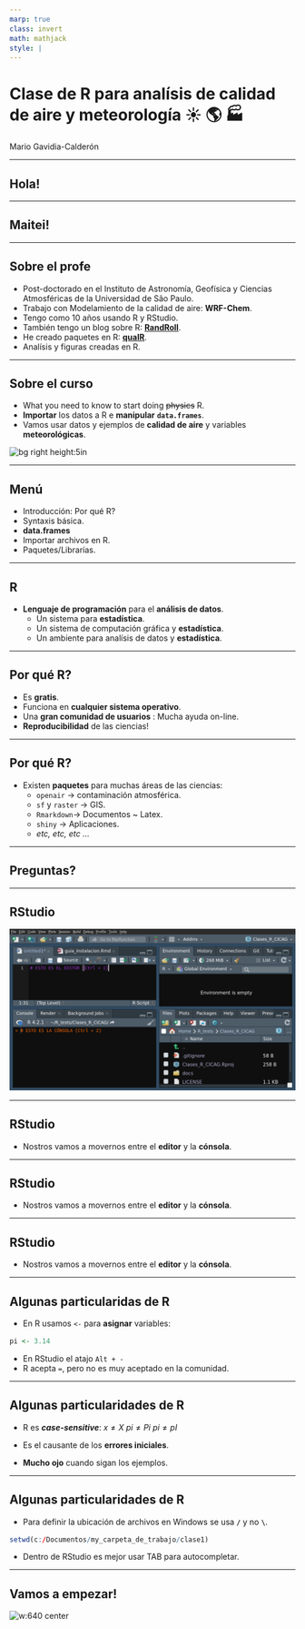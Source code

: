 ```yaml
---
marp: true
class: invert
math: mathjack
style: |
---
```


# Clase de R para analísis de calidad de aire y meteorología :sunny: :earth_americas: :factory: 

Mario Gavidia-Calderón

---
## <!--fit-->Hola!

---
## <!--fit-->Maitei!

---
## Sobre el profe

* Post-doctorado en el Instituto de Astronomía, Geofísica y Ciencias Atmosféricas de la Universidad de São Paulo.
* Trabajo con Modelamiento de la calidad de aire: **WRF-Chem**.
* Tengo como 10 años usando R y RStudio.
* También tengo un blog sobre R: [**RandRoll**](https://randroll.wordpress.com/).
* He creado paquetes en R: [**qualR**](https://github.com/ropensci/qualR).
* Analísis y figuras creadas en R.
---

## Sobre el curso 

* What you need to know to start doing ~~physics~~ R.
* **Importar** los datos a R e **manipular** **`data.frames`**. 
* Vamos usar datos  y ejemplos de **calidad de aire** y variables **meteorológicas**.

![bg right height:5in](https://m.media-amazon.com/images/I/71D+KXi-LQL._SY466_.jpg)

---

## Menú

* Introducción: Por qué R?
* Syntaxis básica.
* **data.frames**
* Importar archivos en R.
* Paquetes/Librarías.

---

## R 
* **Lenguaje de programación** para el **análisis de datos**.
   * Un sistema para **estadística**.
   * Un sistema de computación gráfica y **estadística**.
   * Un ambiente para analísis de datos y **estadística**.
---

## Por qué R?
* Es **gratis**.
* Funciona en **cualquier sistema operativo**.
* Una **gran comunidad de usuarios** : Mucha ayuda on-line.
* **Reproducibilidad** de las ciencias!
---
## Por qué R?
* Existen **paquetes** para muchas áreas de las ciencias:
    * `openair` $\rightarrow$ contaminación atmosférica.
    * `sf` y `raster` $\rightarrow$ GIS.
    * `Rmarkdown`$\rightarrow$ Documentos ~ Latex.
    * `shiny` $\rightarrow$ Aplicaciones.
    * *etc, etc, etc ...*

---
## <!--fit--> Preguntas?

---
## RStudio
![](img/rstudio_screenshot.png)

---
## RStudio
* Nostros vamos a movernos entre el **editor** y la **cónsola**.

---
## RStudio
* Nostros vamos a movernos entre el **editor** y la **cónsola**.

---
## RStudio
* Nostros vamos a movernos entre el **editor** y la **cónsola**.
---

## Algunas particularidas de R

* En R usamos `<-` para **asignar** variables:

```r
pi <- 3.14
```
* En RStudio el atajo `Alt + -`
* R acepta `=`, pero no es muy aceptado en la comunidad.

---

## Algunas particularidades de R

* R es _**case-sensitive**_:
$x \neq X$
$pi \neq Pi$
$pi \neq pI$

* Es el causante de los **errores iniciales**.
* **Mucho ojo** cuando sigan los ejemplos.

---

## Algunas particularidades de R

* Para definir la ubicación de archivos en Windows se usa **`/`** y no **`\`**.
```r
setwd(c:/Documentos/my_carpeta_de_trabajo/clase1)
```
* Dentro de RStudio es mejor usar TAB para autocompletar.
---
## Vamos a empezar!
<style>
img[alt~="center"]{
  display: block;
  margin: 0 auto;
}
</style>

![w:640 center](https://qph.cf2.quoracdn.net/main-qimg-41c21b362dba2ddcce3a1b783186e2a1-lq)
